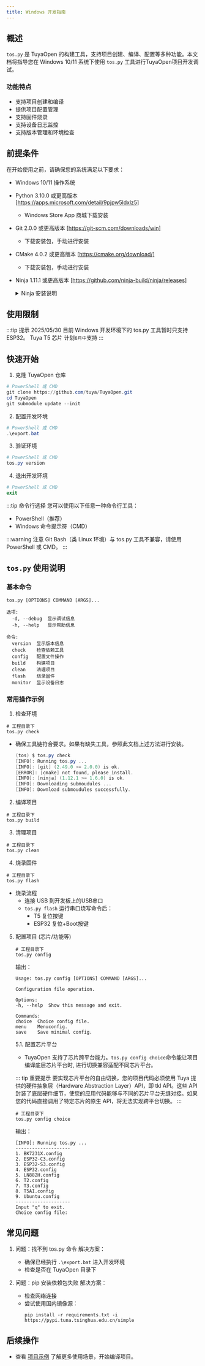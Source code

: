 ```yaml
---
title: Windows 开发指南
---
```


## 概述

`tos.py` 是 TuyaOpen 的构建工具，支持项目创建、编译、配置等多种功能。本文档将指导您在 Windows 10/11 系统下使用 `tos.py` 工具进行TuyaOpen项目开发调试。

### 功能特点
- 支持项目创建和编译
- 提供项目配置管理
- 支持固件烧录
- 支持设备日志监控
- 支持版本管理和环境检查

## 前提条件

在开始使用之前，请确保您的系统满足以下要求：
- Windows 10/11 操作系统
- Python 3.10.0 或更高版本 [https://apps.microsoft.com/detail/9pjpw5ldxlz5]
   - Windows Store App 商城下载安装
- Git 2.0.0 或更高版本 [https://git-scm.com/downloads/win]
   - 下载安装包，手动进行安装
- CMake 4.0.2 或更高版本 [https://cmake.org/download/]
   - 下载安装包，手动进行安装
- Ninja 1.11.1 或更高版本 [https://github.com/ninja-build/ninja/releases]
   <details>
   <summary>Ninja 安装说明</summary>
      1. 下载 Ninja
         - 访问 [Ninja 发布页面](https://github.com/ninja-build/ninja/releases)
         - 下载最新版本的 `ninja-win.zip`

      2. 安装步骤
         - 解压下载的 `ninja-win.zip` 文件
         - 将解压出的 `ninja.exe` 复制到以下任一位置：
           - `C:\Windows`（需要管理员权限）
           - 或添加到系统环境变量 Path 中的任意目录
           - 或直接放在 TuyaOpen 项目根目录下

      3. 验证安装
         ```powershell
         ninja --version
         ```


      - 如果选择将 ninja.exe 放在项目目录下，确保在运行 `export.bat` 时 ninja.exe 已经存在
      - 建议将 ninja.exe 放在系统目录或添加到环境变量中，这样可以全局使用  
      </details>

## 使用限制
:::tip 提示
2025/05/30 目前 Windows 开发环境下的 tos.py 工具暂时只支持 ESP32。 Tuya T5 芯片 计划`6月中`支持
:::

## 快速开始

1. 克隆 TuyaOpen 仓库
```powershell
# PowerShell 或 CMD
git clone https://github.com/tuya/TuyaOpen.git
cd TuyaOpen
git submodule update --init
```

2. 配置开发环境
```powershell
# PowerShell 或 CMD
.\export.bat
```

3. 验证环境
```powershell
# PowerShell 或 CMD
tos.py version
```

4. 退出开发环境
```powershell
# PowerShell 或 CMD
exit
```

:::tip 命令行选择
您可以使用以下任意一种命令行工具：
- PowerShell（推荐）
- Windows 命令提示符（CMD）

:::warning 注意
Git Bash（类 Linux 环境）与 tos.py 工具不兼容，请使用 PowerShell 或 CMD。
:::

## `tos.py` 使用说明

### 基本命令
```shell
tos.py [OPTIONS] COMMAND [ARGS]...

选项:
  -d, --debug  显示调试信息
  -h, --help   显示帮助信息

命令:
  version  显示版本信息
  check    检查依赖工具
  config   配置文件操作
  build    构建项目
  clean    清理项目
  flash    烧录固件
  monitor  显示设备日志
```

### 常用操作示例

1. 检查环境
```shell
# 工程目录下
tos.py check
```

- 确保工具链符合要求。如果有缺失工具，参照此文档上述方法进行安装。
   ```powershell
   (tos) $ tos.py check
   [INFO]: Running tos.py ...
   [INFO]: [git] (2.49.0 >= 2.0.0) is ok.
   [ERROR]: [cmake] not found, please install.
   [INFO]: [ninja] (1.12.1 >= 1.6.0) is ok.
   [INFO]: Downloading submoudules ...
   [INFO]: Download submoudules successfully.
    ```

2. 编译项目
```shell
# 工程目录下
tos.py build
```

3. 清理项目
```shell
# 工程目录下
tos.py clean
```

4. 烧录固件
```shell
# 工程目录下
tos.py flash
```
- 烧录流程
   - 连接 USB 到开发板上的USB串口
   - `tos.py flash` 运行串口烧写命令后：
      - T5 复位按键
      - ESP32  复位+Boot按键


5. 配置项目 (芯片/功能等)
   ```shell
   # 工程目录下
   tos.py config
   ```
   输出：
   ```shell
   Usage: tos.py config [OPTIONS] COMMAND [ARGS]...

   Configuration file operation.

   Options:
   -h, --help  Show this message and exit.

   Commands:
   choice  Choice config file.
   menu    Menuconfig.
   save    Save minimal config.
   ```

   5.1. 配置芯片平台  
      - TuyaOpen 支持了芯片跨平台能力。`tos.py config choice`命令能让项目编译底层芯片平台时, 进行切换兼容适配不同芯片平台。 
      
      ::: tip 重要提示
      要实现芯片平台的自由切换，您的项目代码必须使用 Tuya 提供的硬件抽象层（Hardware Abstraction Layer）API，即 tkl API。这些 API 封装了底层硬件细节，使您的应用代码能够与不同的芯片平台无缝对接。如果您的代码直接调用了特定芯片的原生 API，将无法实现跨平台切换。
      :::

      ```shell
      # 工程目录下
      tos.py config choice
      ```
      输出：
      ```
      [INFO]: Running tos.py ...
      --------------------
      1. BK7231X.config
      2. ESP32-C3.config
      3. ESP32-S3.config
      4. ESP32.config
      5. LN882H.config
      6. T2.config
      7. T3.config
      8. T5AI.config
      9. Ubuntu.config
      --------------------
      Input "q" to exit.
      Choice config file:
      ```



## 常见问题

1. 问题：找不到 tos.py 命令
   解决方案：
   - 确保已经执行 `.\export.bat` 进入开发环境
   - 检查是否在 TuyaOpen 目录下

2. 问题：pip 安装依赖包失败
   解决方案：
   - 检查网络连接
   - 尝试使用国内镜像源：
     ```shell
     pip install -r requirements.txt -i https://pypi.tuna.tsinghua.edu.cn/simple
     ```

## 后续操作
- 查看 [项目示例](../examples/index.rst) 了解更多使用场景，开始编译项目。


<!-- todo：其他新增文档，"用tos 创建新项目"-->